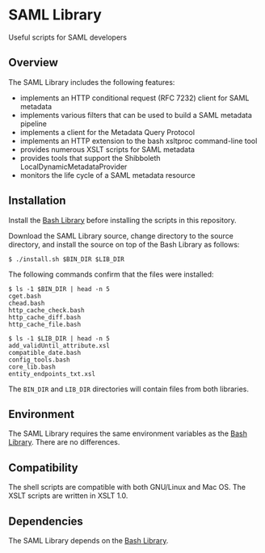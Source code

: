# SAML Library

Useful scripts for SAML developers

## Overview

The SAML Library includes the following features:

* implements an HTTP conditional request (RFC 7232) client for SAML metadata
* implements various filters that can be used to build a SAML metadata pipeline
* implements a client for the Metadata Query Protocol
* implements an HTTP extension to the bash xsltproc command-line tool
* provides numerous XSLT scripts for SAML metadata
* provides tools that support the Shibboleth LocalDynamicMetadataProvider
* monitors the life cycle of a SAML metadata resource

## Installation

Install the [Bash Library](https://github.com/trscavo/bash-library) before installing the scripts in this repository.

Download the SAML Library source, change directory to the source directory, and install the source on top of the Bash Library as follows:

```Shell
$ ./install.sh $BIN_DIR $LIB_DIR
```

The following commands confirm that the files were installed:

```Shell
$ ls -1 $BIN_DIR | head -n 5
cget.bash
chead.bash
http_cache_check.bash
http_cache_diff.bash
http_cache_file.bash

$ ls -1 $LIB_DIR | head -n 5
add_validUntil_attribute.xsl
compatible_date.bash
config_tools.bash
core_lib.bash
entity_endpoints_txt.xsl
```

The `BIN_DIR` and `LIB_DIR` directories will contain files from both libraries.

## Environment

The SAML Library requires the same environment variables as the [Bash Library](https://github.com/trscavo/bash-library). There are no differences.

## Compatibility

The shell scripts are compatible with both GNU/Linux and Mac OS. The XSLT scripts are written in XSLT 1.0.

## Dependencies

The SAML Library depends on the [Bash Library](https://github.com/trscavo/bash-library).
